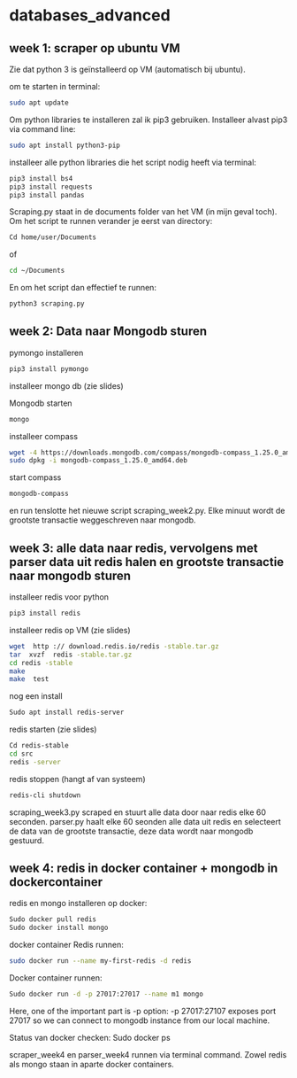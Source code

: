 # databases_advanced

## week 1: scraper op ubuntu VM

Zie dat python 3 is geïnstalleerd op VM (automatisch bij ubuntu).

om te starten in terminal: 
```bash
sudo apt update
```

Om python libraries te installeren zal ik pip3 gebruiken. Installeer alvast pip3 via command line:
```bash
sudo apt install python3-pip
```

installeer alle python libraries die het script nodig heeft via terminal:
```bash
pip3 install bs4
pip3 install requests
pip3 install pandas
```

Scraping.py staat in de documents folder van het VM (in mijn geval toch). Om het script te runnen verander je eerst van directory:
```bash
Cd home/user/Documents
```
of
```bash
cd ~/Documents
```

En om het script dan effectief te runnen:
```bash
python3 scraping.py
```

## week 2: Data naar Mongodb sturen

pymongo installeren
```bash
pip3 install pymongo
```
installeer mongo db (zie slides)

Mongodb starten
```bash
mongo
```
installeer compass
```bash
wget -4 https://downloads.mongodb.com/compass/mongodb-compass_1.25.0_amd64.deb
sudo dpkg -i mongodb-compass_1.25.0_amd64.deb
```
start compass
```bash
mongodb-compass
```

en run tenslotte het nieuwe script scraping_week2.py. Elke minuut wordt de grootste transactie weggeschreven naar mongodb.

## week 3: alle data naar redis, vervolgens met parser data uit redis halen en grootste transactie naar mongodb sturen

installeer redis voor python
```bash
pip3 install redis
```
installeer redis op VM (zie slides)
```bash
wget  http :// download.redis.io/redis -stable.tar.gz
tar  xvzf  redis -stable.tar.gz
cd redis -stable
make
make  test
```
nog een install
```bash
Sudo apt install redis-server
```
redis starten (zie slides)
```bash
Cd redis-stable
cd src
redis -server
```
redis stoppen (hangt af van systeem)
```bash
redis-cli shutdown
```

scraping_week3.py scraped en stuurt alle data door naar redis elke 60 seconden. parser.py haalt elke 60 seonden alle data uit redis en selecteert de data van de grootste transactie, deze data wordt naar mongodb gestuurd.

## week 4: redis in docker container + mongodb in dockercontainer

redis en mongo installeren op docker:
```bash
Sudo docker pull redis
Sudo docker install mongo
```
docker container Redis runnen:
```bash
sudo docker run --name my-first-redis -d redis
```
Docker container runnen:
```bash
Sudo docker run -d -p 27017:27017 --name m1 mongo
```
Here, one of the important part is -p option:
-p 27017:27107 exposes port 27017 so we can connect to mongodb instance from our local machine.

Status van docker checken:
Sudo docker ps

scraper_week4 en parser_week4 runnen via terminal command. Zowel redis als mongo staan in aparte docker containers.
